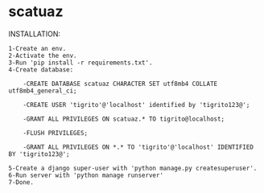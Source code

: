 # scatuaz

INSTALLATION:

    1-Create an env.
    2-Activate the env.
    3-Run 'pip install -r requirements.txt'.
    4-Create database:

        -CREATE DATABASE scatuaz CHARACTER SET utf8mb4 COLLATE utf8mb4_general_ci;

        -CREATE USER 'tigrito'@'localhost' identified by 'tigrito123@';

        -GRANT ALL PRIVILEGES ON scatuaz.* TO tigrito@localhost;

        -FLUSH PRIVILEGES;

        -GRANT ALL PRIVILEGES ON *.* TO 'tigrito'@'localhost' IDENTIFIED BY 'tigrito123@';
    
    5-Create a django super-user with 'python manage.py createsuperuser'.
    6-Run server with 'python manage runserver'
    7-Done.